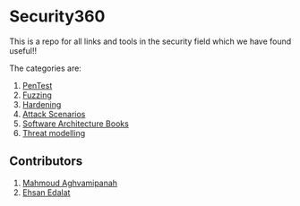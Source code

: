 # Security360
This is a repo for all links and tools in the security field which we have found useful!!

The categories are:

1. [PenTest](./PenTest/)
2. [Fuzzing](./Fuzzing/)
3. [Hardening](./Hardening/)
4. [Attack Scenarios](./Attack%20Scenarios/)
5. [Software Architecture Books](https://github.com/mhadidg/software-architecture-books)
6. [Threat modelling](./Threat%20modelling)



## Contributors

1. [Mahmoud Aghvamipanah](https://github.com/mahmoudaghvami)
2. [Ehsan Edalat](https://github.com/ehsanedalat)
